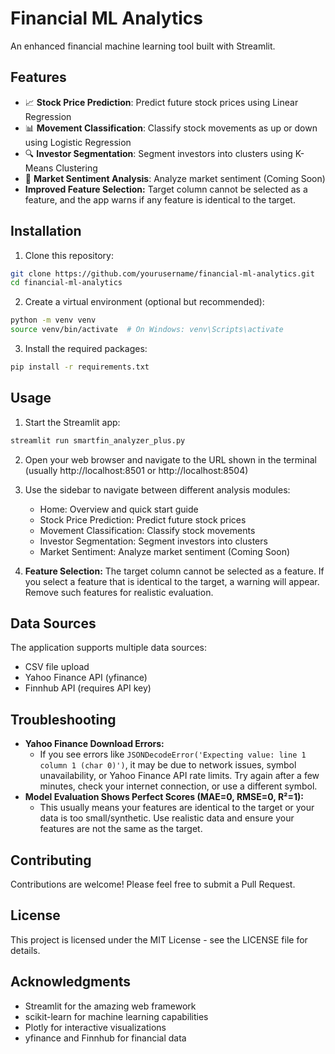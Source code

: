 # Financial ML Analytics

An enhanced financial machine learning tool built with Streamlit.

## Features

- 📈 **Stock Price Prediction**: Predict future stock prices using Linear Regression
- 📊 **Movement Classification**: Classify stock movements as up or down using Logistic Regression
- 🔍 **Investor Segmentation**: Segment investors into clusters using K-Means Clustering
- 📱 **Market Sentiment Analysis**: Analyze market sentiment (Coming Soon)
- **Improved Feature Selection:** Target column cannot be selected as a feature, and the app warns if any feature is identical to the target.

## Installation

1. Clone this repository:
```bash
git clone https://github.com/yourusername/financial-ml-analytics.git
cd financial-ml-analytics
```

2. Create a virtual environment (optional but recommended):
```bash
python -m venv venv
source venv/bin/activate  # On Windows: venv\Scripts\activate
```

3. Install the required packages:
```bash
pip install -r requirements.txt
```

## Usage

1. Start the Streamlit app:
```bash
streamlit run smartfin_analyzer_plus.py
```

2. Open your web browser and navigate to the URL shown in the terminal (usually http://localhost:8501 or http://localhost:8504)

3. Use the sidebar to navigate between different analysis modules:
   - Home: Overview and quick start guide
   - Stock Price Prediction: Predict future stock prices
   - Movement Classification: Classify stock movements
   - Investor Segmentation: Segment investors into clusters
   - Market Sentiment: Analyze market sentiment (Coming Soon)

4. **Feature Selection:** The target column cannot be selected as a feature. If you select a feature that is identical to the target, a warning will appear. Remove such features for realistic evaluation.

## Data Sources

The application supports multiple data sources:
- CSV file upload
- Yahoo Finance API (yfinance)
- Finnhub API (requires API key)

## Troubleshooting

- **Yahoo Finance Download Errors:**
  - If you see errors like `JSONDecodeError('Expecting value: line 1 column 1 (char 0)')`, it may be due to network issues, symbol unavailability, or Yahoo Finance API rate limits. Try again after a few minutes, check your internet connection, or use a different symbol.
- **Model Evaluation Shows Perfect Scores (MAE=0, RMSE=0, R²=1):**
  - This usually means your features are identical to the target or your data is too small/synthetic. Use realistic data and ensure your features are not the same as the target.

## Contributing

Contributions are welcome! Please feel free to submit a Pull Request.

## License

This project is licensed under the MIT License - see the LICENSE file for details.

## Acknowledgments

- Streamlit for the amazing web framework
- scikit-learn for machine learning capabilities
- Plotly for interactive visualizations
- yfinance and Finnhub for financial data 
